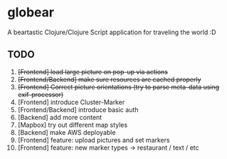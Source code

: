# globear
A beartastic Clojure/Clojure Script application for traveling the world :D

## TODO

1. ~~[Frontend] load large picture on pop-up via actions~~
2. ~~[Frontend/Backend] make sure resources are cached properly~~
3. ~~[Frontend] Correct picture orientations (try to parse meta-data using exif-processor)~~
4. [Frontend] introduce Cluster-Marker
5. [Frontend/Backend] introduce basic auth
6. [Backend] add more content
7. [Mapbox] try out different map styles 
8. [Backend] make AWS deployable
9. [Frontend] feature: upload pictures and set markers 
10. [Frontend] feature: new marker types -> restaurant / text / etc 
